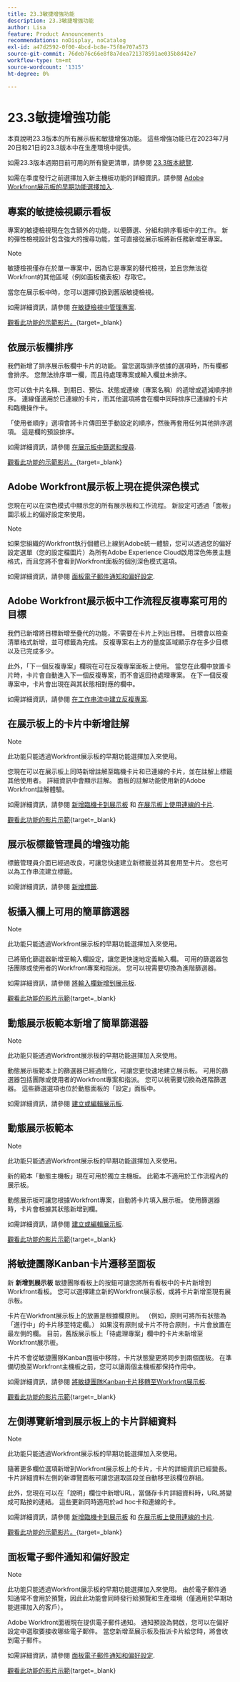 ```yaml
---
title: 23.3敏捷增強功能
description: 23.3敏捷增強功能
author: Lisa
feature: Product Announcements
recommendations: noDisplay, noCatalog
exl-id: a47d2592-0f00-4bcd-bc8e-75f8e707a573
source-git-commit: 76deb76c66e8f8a7dea721378591ae035b8d42e7
workflow-type: tm+mt
source-wordcount: '1315'
ht-degree: 0%

---
```


# 23.3敏捷增強功能

本頁說明23.3版本的所有展示板和敏捷增強功能。 這些增強功能已在2023年7月20日和21日的23.3版本中在生產環境中提供。

如需23.3版本週期目前可用的所有變更清單，請參閱 [23.3版本總覽](/help/quicksilver/product-announcements/product-releases/23.3-release-activity/23-3-release-overview.md).

如需在季度發行之前選擇加入新主機板功能的詳細資訊，請參閱 [Adobe Workfront展示板的早期功能選擇加入](/help/quicksilver/agile/get-started-with-boards/boards-early-feature-opt-in.md).

## 專案的敏捷檢視顯示看板

專案的敏捷檢視現在包含額外的功能，以便篩選、分組和排序看板中的工作。 新的彈性檢視設計包含強大的搜尋功能，並可直接從展示板將新任務新增至專案。

>[!NOTE]
>
>敏捷檢視僅存在於單一專案中，因為它是專案的替代檢視，並且您無法從Workfront的其他區域（例如面板儀表板）存取它。

當您在展示板中時，您可以選擇切換到舊版敏捷檢視。

如需詳細資訊，請參閱 [在敏捷檢視中管理專案](/help/quicksilver/manage-work/projects/manage-projects/manage-projects-in-agile-view.md).

[觀看此功能的示範影片。](https://video.tv.adobe.com/v/3421283/){target=_blank}

## 依展示板欄排序

我們新增了排序展示板欄中卡片的功能。 當您選取排序依據的選項時，所有欄都會排序。 您無法排序單一欄，而且待處理專案或輸入欄並未排序。

您可以依卡片名稱、到期日、預估、狀態或連線（專案名稱）的遞增或遞減順序排序。 連線僅適用於已連線的卡片，而其他選項將會在欄中同時排序已連線的卡片和臨機操作卡。

「使用者順序」選項會將卡片傳回至手動設定的順序，然後再套用任何其他排序選項。 這是欄的預設排序。

如需詳細資訊，請參閱 [在展示板中篩選和搜尋](/help/quicksilver/agile/get-started-with-boards/filter-search-in-board.md).

[觀看此功能的示範影片。](https://video.tv.adobe.com/v/3420932/){target=_blank}

## Adobe Workfront展示板上現在提供深色模式

您現在可以在深色模式中顯示您的所有展示板和工作流程。 新設定可透過「面板」圖示板上的偏好設定來使用。

>[!NOTE]
>
>如果您組織的Workfront執行個體已上線到Adobe統一體驗，您可以透過您的偏好設定選單（您的設定檔圖片）為所有Adobe Experience Cloud啟用深色佈景主題格式，而且您將不會看到Workfront面板的個別深色模式選項。

如需詳細資訊，請參閱 [面板電子郵件通知和偏好設定](/help/quicksilver/agile/get-started-with-boards/boards-emails.md).

## Adobe Workfront展示板中工作流程反複專案可用的目標

我們已新增將目標新增至疊代的功能，不需要在卡片上列出目標。 目標會以檢查清單格式新增，並可標籤為完成。 反複專案右上方的量度區域顯示存在多少目標以及已完成多少。

此外，「下一個反複專案」欄現在可在反複專案面板上使用。 當您在此欄中放置卡片時，卡片會自動進入下一個反複專案，而不會返回待處理專案。 在下一個反複專案中，卡片會出現在與其狀態相對應的欄中。

如需詳細資訊，請參閱 [在工作串流中建立反複專案](/help/quicksilver/agile/use-boards-agile-planning-tools/create-an-iteration-in-workstream.md).

## 在展示板上的卡片中新增註解

>[!NOTE]
>
>此功能只能透過Workfront展示板的早期功能選擇加入來使用。

您現在可以在展示板上同時新增註解至臨機卡片和已連線的卡片，並在註解上標籤其他使用者。 詳細資訊中會顯示註解。 面板的註解功能使用新的Adobe Workfront註解體驗。

如需詳細資訊，請參閱 [新增臨機卡到展示板](/help/quicksilver/agile/get-started-with-boards/add-card-to-board.md) 和 [在展示板上使用連線的卡片](/help/quicksilver/agile/get-started-with-boards/connected-cards.md).

[觀看此功能的影片示範](https://video.tv.adobe.com/v/3420832/){target=_blank}

## 展示板標籤管理員的增強功能

標籤管理員介面已經過改良，可讓您快速建立新標籤並將其套用至卡片。 您也可以為工作串流建立標籤。

如需詳細資訊，請參閱 [新增標籤](/help/quicksilver/agile/get-started-with-boards/add-tags.md).

## 板攝入欄上可用的簡單篩選器

>[!NOTE]
>
>此功能只能透過Workfront展示板的早期功能選擇加入來使用。

已將簡化篩選器新增至輸入欄設定，讓您更快速地定義輸入欄。 可用的篩選器包括團隊或使用者的Workfront專案和指派。 您可以視需要切換為進階篩選器。

如需詳細資訊，請參閱 [將輸入欄新增到展示板](/help/quicksilver/agile/use-boards-agile-planning-tools/add-intake-column-to-board.md).

[觀看此功能的影片示範](https://video.tv.adobe.com/v/3419420/){target=_blank}

## 動態展示板範本新增了簡單篩選器

>[!NOTE]
>
>此功能只能透過Workfront展示板的早期功能選擇加入來使用。

動態展示板範本上的篩選器已經過簡化，可讓您更快速地建立展示板。 可用的篩選器包括團隊或使用者的Workfront專案和指派。 您可以視需要切換為進階篩選器。 這些篩選選項也位於動態面板的「設定」面板中。

如需詳細資訊，請參閱 [建立或編輯展示板](/help/quicksilver/agile/get-started-with-boards/create-edit-board.md).

## 動態展示板範本

>[!NOTE]
>
>此功能只能透過Workfront展示板的早期功能選擇加入來使用。

新的範本「動態主機板」現在可用於獨立主機板。 此範本不適用於工作流程內的展示板。

動態展示板可讓您根據Workfront專案，自動將卡片填入展示板。 使用篩選器時，卡片會根據其狀態新增到欄。

如需詳細資訊，請參閱 [建立或編輯展示板](/help/quicksilver/agile/get-started-with-boards/create-edit-board.md).

[觀看此功能的影片示範](https://video.tv.adobe.com/v/3418600/){target=_blank}

## 將敏捷團隊Kanban卡片遷移至面板

新 **新增到展示板** 敏捷團隊看板上的按鈕可讓您將所有看板中的卡片新增到Workfront看板。 您可以選擇建立新的Workfront展示板，或將卡片新增至現有展示板。

卡片在Workfront展示板上的放置是根據欄原則。 （例如，原則可將所有狀態為「進行中」的卡片移至特定欄。） 如果沒有原則或卡片不符合原則，卡片會放置在最左側的欄。 目前，舊版展示板上「待處理專案」欄中的卡片未新增至Workfront展示板。

卡片不會從敏捷團隊Kanban面板中移除，卡片狀態變更將同步到兩個面板。 在準備切換至Workfront主機板之前，您可以讓兩個主機板都保持作用中。

如需詳細資訊，請參閱 [將敏捷團隊Kanban卡片移轉至Workfront展示板](/help/quicksilver/agile/use-boards-agile-planning-tools/migrate-kanban-cards-to-boards.md).

[觀看此功能的影片示範](https://video.tv.adobe.com/v/3420425/){target=_blank}

## 左側導覽新增到展示板上的卡片詳細資料

>[!NOTE]
>
>此功能只能透過Workfront展示板的早期功能選擇加入來使用。

隨著更多欄位選項新增到Workfront展示板上的卡片，卡片的詳細資訊已經變長。 卡片詳細資料左側的新導覽面板可讓您選取區段並自動移至該欄位群組。

此外，您現在可以在「說明」欄位中新增URL，當儲存卡片詳細資料時，URL將變成可點按的連結。 這些更新同時適用於ad hoc卡和連線的卡。

如需詳細資訊，請參閱 [新增臨機卡到展示板](/help/quicksilver/agile/get-started-with-boards/add-card-to-board.md) 和 [在展示板上使用連線的卡片](/help/quicksilver/agile/get-started-with-boards/connected-cards.md).

[觀看此功能的示範影片。](https://video.tv.adobe.com/v/3418598/){target=_blank}

## 面板電子郵件通知和偏好設定

>[!NOTE]
>
>此功能只能透過Workfront展示板的早期功能選擇加入來使用。 由於電子郵件通知通常不會用於預覽，因此此功能會同時發行給預覽和生產環境（僅適用於早期功能選擇加入的客戶）。

Adobe Workfront面板現在提供電子郵件通知。 通知預設為開啟，您可以在偏好設定中選取要接收哪些電子郵件。 當您新增至展示板及指派卡片給您時，將會收到電子郵件。

如需詳細資訊，請參閱 [面板電子郵件通知和偏好設定](/help/quicksilver/agile/get-started-with-boards/boards-emails.md).

[觀看此功能的影片示範](https://video.tv.adobe.com/v/3418597/){target=_blank}
